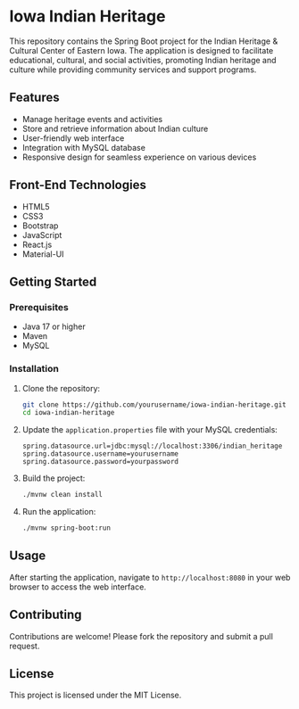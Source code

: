 # Iowa Indian Heritage

This repository contains the Spring Boot project for the Indian Heritage & Cultural Center of Eastern Iowa. The application is designed to facilitate educational, cultural, and social activities, promoting Indian heritage and culture while providing community services and support programs.

## Features

- Manage heritage events and activities
- Store and retrieve information about Indian culture
- User-friendly web interface
- Integration with MySQL database
- Responsive design for seamless experience on various devices

## Front-End Technologies

- HTML5
- CSS3
- Bootstrap
- JavaScript
- React.js
- Material-UI

## Getting Started

### Prerequisites

- Java 17 or higher
- Maven
- MySQL

### Installation

1. Clone the repository:
    ```sh
    git clone https://github.com/yourusername/iowa-indian-heritage.git
    cd iowa-indian-heritage
    ```

2. Update the `application.properties` file with your MySQL credentials:
    ```properties
    spring.datasource.url=jdbc:mysql://localhost:3306/indian_heritage
    spring.datasource.username=yourusername
    spring.datasource.password=yourpassword
    ```

3. Build the project:
    ```sh
    ./mvnw clean install
    ```

4. Run the application:
    ```sh
    ./mvnw spring-boot:run
    ```

## Usage

After starting the application, navigate to `http://localhost:8080` in your web browser to access the web interface.

## Contributing

Contributions are welcome! Please fork the repository and submit a pull request.

## License

This project is licensed under the MIT License.
